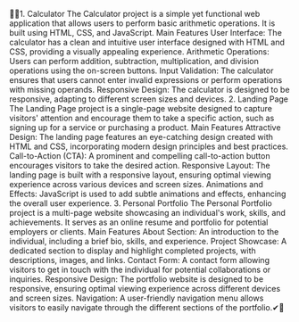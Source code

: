 💖🎉1. Calculator
The Calculator project is a simple yet functional web application that allows users to perform basic arithmetic operations. It is built using HTML, CSS, and JavaScript.
Main Features
User Interface: The calculator has a clean and intuitive user interface designed with HTML and CSS, providing a visually appealing experience.
Arithmetic Operations: Users can perform addition, subtraction, multiplication, and division operations using the on-screen buttons.
Input Validation: The calculator ensures that users cannot enter invalid expressions or perform operations with missing operands.
Responsive Design: The calculator is designed to be responsive, adapting to different screen sizes and devices.
2. Landing Page
The Landing Page project is a single-page website designed to capture visitors' attention and encourage them to take a specific action, such as signing up for a service or purchasing a product.
Main Features
Attractive Design: The landing page features an eye-catching design created with HTML and CSS, incorporating modern design principles and best practices.
Call-to-Action (CTA): A prominent and compelling call-to-action button encourages visitors to take the desired action.
Responsive Layout: The landing page is built with a responsive layout, ensuring optimal viewing experience across various devices and screen sizes.
Animations and Effects: JavaScript is used to add subtle animations and effects, enhancing the overall user experience.
3. Personal Portfolio
The Personal Portfolio project is a multi-page website showcasing an individual's work, skills, and achievements. It serves as an online resume and portfolio for potential employers or clients.
Main Features
About Section: An introduction to the individual, including a brief bio, skills, and experience.
Project Showcase: A dedicated section to display and highlight completed projects, with descriptions, images, and links.
Contact Form: A contact form allowing visitors to get in touch with the individual for potential collaborations or inquiries.
Responsive Design: The portfolio website is designed to be responsive, ensuring optimal viewing experience across different devices and screen sizes.
Navigation: A user-friendly navigation menu allows visitors to easily navigate through the different sections of the portfolio.✔🚀
